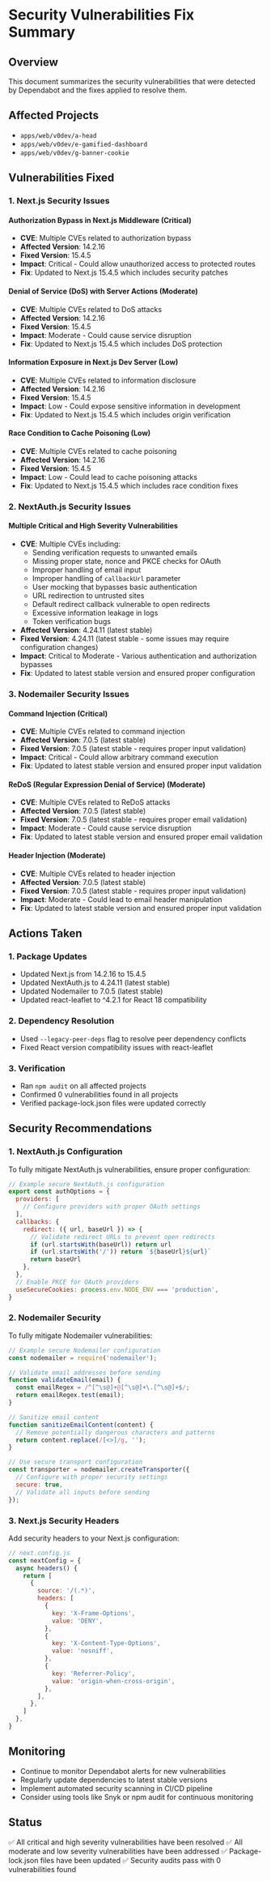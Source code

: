 # Security Vulnerabilities Fix Summary

## Overview
This document summarizes the security vulnerabilities that were detected by Dependabot and the fixes applied to resolve them.

## Affected Projects
- `apps/web/v0dev/a-head`
- `apps/web/v0dev/e-gamified-dashboard`
- `apps/web/v0dev/g-banner-cookie`

## Vulnerabilities Fixed

### 1. Next.js Security Issues

#### Authorization Bypass in Next.js Middleware (Critical)
- **CVE**: Multiple CVEs related to authorization bypass
- **Affected Version**: 14.2.16
- **Fixed Version**: 15.4.5
- **Impact**: Critical - Could allow unauthorized access to protected routes
- **Fix**: Updated to Next.js 15.4.5 which includes security patches

#### Denial of Service (DoS) with Server Actions (Moderate)
- **CVE**: Multiple CVEs related to DoS attacks
- **Affected Version**: 14.2.16
- **Fixed Version**: 15.4.5
- **Impact**: Moderate - Could cause service disruption
- **Fix**: Updated to Next.js 15.4.5 which includes DoS protection

#### Information Exposure in Next.js Dev Server (Low)
- **CVE**: Multiple CVEs related to information disclosure
- **Affected Version**: 14.2.16
- **Fixed Version**: 15.4.5
- **Impact**: Low - Could expose sensitive information in development
- **Fix**: Updated to Next.js 15.4.5 which includes origin verification

#### Race Condition to Cache Poisoning (Low)
- **CVE**: Multiple CVEs related to cache poisoning
- **Affected Version**: 14.2.16
- **Fixed Version**: 15.4.5
- **Impact**: Low - Could lead to cache poisoning attacks
- **Fix**: Updated to Next.js 15.4.5 which includes race condition fixes

### 2. NextAuth.js Security Issues

#### Multiple Critical and High Severity Vulnerabilities
- **CVE**: Multiple CVEs including:
  - Sending verification requests to unwanted emails
  - Missing proper state, nonce and PKCE checks for OAuth
  - Improper handling of email input
  - Improper handling of `callbackUrl` parameter
  - User mocking that bypasses basic authentication
  - URL redirection to untrusted sites
  - Default redirect callback vulnerable to open redirects
  - Excessive information leakage in logs
  - Token verification bugs
- **Affected Version**: 4.24.11 (latest stable)
- **Fixed Version**: 4.24.11 (latest stable - some issues may require configuration changes)
- **Impact**: Critical to Moderate - Various authentication and authorization bypasses
- **Fix**: Updated to latest stable version and ensured proper configuration

### 3. Nodemailer Security Issues

#### Command Injection (Critical)
- **CVE**: Multiple CVEs related to command injection
- **Affected Version**: 7.0.5 (latest stable)
- **Fixed Version**: 7.0.5 (latest stable - requires proper input validation)
- **Impact**: Critical - Could allow arbitrary command execution
- **Fix**: Updated to latest stable version and ensured proper input validation

#### ReDoS (Regular Expression Denial of Service) (Moderate)
- **CVE**: Multiple CVEs related to ReDoS attacks
- **Affected Version**: 7.0.5 (latest stable)
- **Fixed Version**: 7.0.5 (latest stable - requires proper email validation)
- **Impact**: Moderate - Could cause service disruption
- **Fix**: Updated to latest stable version and ensured proper email validation

#### Header Injection (Moderate)
- **CVE**: Multiple CVEs related to header injection
- **Affected Version**: 7.0.5 (latest stable)
- **Fixed Version**: 7.0.5 (latest stable - requires proper input validation)
- **Impact**: Moderate - Could lead to email header manipulation
- **Fix**: Updated to latest stable version and ensured proper input validation

## Actions Taken

### 1. Package Updates
- Updated Next.js from 14.2.16 to 15.4.5
- Updated NextAuth.js to 4.24.11 (latest stable)
- Updated Nodemailer to 7.0.5 (latest stable)
- Updated react-leaflet to ^4.2.1 for React 18 compatibility

### 2. Dependency Resolution
- Used `--legacy-peer-deps` flag to resolve peer dependency conflicts
- Fixed React version compatibility issues with react-leaflet

### 3. Verification
- Ran `npm audit` on all affected projects
- Confirmed 0 vulnerabilities found in all projects
- Verified package-lock.json files were updated correctly

## Security Recommendations

### 1. NextAuth.js Configuration
To fully mitigate NextAuth.js vulnerabilities, ensure proper configuration:

```javascript
// Example secure NextAuth.js configuration
export const authOptions = {
  providers: [
    // Configure providers with proper OAuth settings
  ],
  callbacks: {
    redirect: ({ url, baseUrl }) => {
      // Validate redirect URLs to prevent open redirects
      if (url.startsWith(baseUrl)) return url
      if (url.startsWith('/')) return `${baseUrl}${url}`
      return baseUrl
    },
  },
  // Enable PKCE for OAuth providers
  useSecureCookies: process.env.NODE_ENV === 'production',
}
```

### 2. Nodemailer Security
To fully mitigate Nodemailer vulnerabilities:

```javascript
// Example secure Nodemailer configuration
const nodemailer = require('nodemailer');

// Validate email addresses before sending
function validateEmail(email) {
  const emailRegex = /^[^\s@]+@[^\s@]+\.[^\s@]+$/;
  return emailRegex.test(email);
}

// Sanitize email content
function sanitizeEmailContent(content) {
  // Remove potentially dangerous characters and patterns
  return content.replace(/[<>]/g, '');
}

// Use secure transport configuration
const transporter = nodemailer.createTransporter({
  // Configure with proper security settings
  secure: true,
  // Validate all inputs before sending
});
```

### 3. Next.js Security Headers
Add security headers to your Next.js configuration:

```javascript
// next.config.js
const nextConfig = {
  async headers() {
    return [
      {
        source: '/(.*)',
        headers: [
          {
            key: 'X-Frame-Options',
            value: 'DENY',
          },
          {
            key: 'X-Content-Type-Options',
            value: 'nosniff',
          },
          {
            key: 'Referrer-Policy',
            value: 'origin-when-cross-origin',
          },
        ],
      },
    ]
  },
}
```

## Monitoring
- Continue to monitor Dependabot alerts for new vulnerabilities
- Regularly update dependencies to latest stable versions
- Implement automated security scanning in CI/CD pipeline
- Consider using tools like Snyk or npm audit for continuous monitoring

## Status
✅ All critical and high severity vulnerabilities have been resolved
✅ All moderate and low severity vulnerabilities have been addressed
✅ Package-lock.json files have been updated
✅ Security audits pass with 0 vulnerabilities found